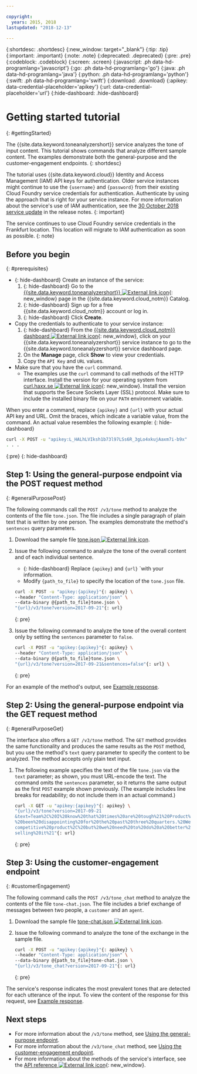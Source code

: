 ```yaml
---

copyright:
  years: 2015, 2018
lastupdated: "2018-12-13"

---
```


{:shortdesc: .shortdesc}
{:new_window: target="_blank"}
{:tip: .tip}
{:important: .important}
{:note: .note}
{:deprecated: .deprecated}
{:pre: .pre}
{:codeblock: .codeblock}
{:screen: .screen}
{:javascript: .ph data-hd-programlang='javascript'}
{:go: .ph data-hd-programlang='go'}
{:java: .ph data-hd-programlang='java'}
{:python: .ph data-hd-programlang='python'}
{:swift: .ph data-hd-programlang='swift'}
{:download: .download}
{:apikey: data-credential-placeholder='apikey'}
{:url: data-credential-placeholder='url'}
{:hide-dashboard: .hide-dashboard}

# Getting started tutorial
{: #gettingStarted}

The {{site.data.keyword.toneanalyzershort}} service analyzes the tone of input content. This tutorial shows commands that analyze different sample content. The examples demonstrate both the general-purpose and the customer-engagement endpoints.
{: shortdesc}

The tutorial uses {{site.data.keyword.cloud}} Identity and Access Management (IAM) API keys for authentication. Older service instances might continue to use the `{username}` and `{password}` from their existing Cloud Foundry service credentials for authentication. Authenticate by using the approach that is right for your service instance. For more information about the service's use of IAM authentication, see the [30 October 2018 service update](/docs/services/tone-analyzer/release-notes.html#October2018) in the release notes.
{: important}

The service continues to use Cloud Foundry service credentials in the Frankfurt location. This location will migrate to IAM authentication as soon as possible.
{: note}

## Before you begin
{: #prerequisites}

- {: hide-dashboard}  Create an instance of the service:
    1.  {: hide-dashboard} Go to the [{{site.data.keyword.toneanalyzershort}} ![External link icon](../../icons/launch-glyph.svg "External link icon")](https://{DomainName}/catalog/services/tone-analyzer){: new_window} page in the {{site.data.keyword.cloud_notm}} Catalog.
    1.  {: hide-dashboard} Sign up for a free {{site.data.keyword.cloud_notm}} account or log in.
    1.  {: hide-dashboard} Click **Create**.
-   Copy the credentials to authenticate to your service instance:
    1.  {: hide-dashboard} From the [{{site.data.keyword.cloud_notm}} dashboard ![External link icon](../../icons/launch-glyph.svg "External link icon")](https://{DomainName}/dashboard/apps){: new_window}, click on your {{site.data.keyword.toneanalyzershort}} service instance to go to the {{site.data.keyword.toneanalyzershort}} service dashboard page.
    1.  On the **Manage** page, click **Show** to view your credentials.
    1.  Copy the `API Key` and `URL` values.
-   Make sure that you have the `curl` command.
    -   The examples use the `curl` command to call methods of the HTTP interface. Install the version for your operating system from [curl.haxx.se ![External link icon](../../icons/launch-glyph.svg "External link icon")](https://curl.haxx.se/){: new_window}. Install the version that supports the Secure Sockets Layer (SSL) protocol. Make sure to include the installed binary file on your `PATH` environment variable.

When you enter a command, replace `{apikey}` and `{url}` with your actual API key and URL. Omit the braces, which indicate a variable value, from the command. An actual value resembles the following example:
{: hide-dashboard}

```bash
curl -X POST -u "apikey:L_HALhLVIksh1b73l97LSs6R_3gLo4xkujAaxm7i-b9x"
. . .
```
{:pre}
{: hide-dashboard}

## Step 1: Using the general-purpose endpoint via the POST request method
{: #generalPurposePost}

The following commands call the `POST /v3/tone` method to analyze the contents of the file `tone.json`. The file includes a single paragraph of plain text that is written by one person. The examples demonstrate the method's `sentences` query parameters.

1.  Download the sample file <a target="_blank" href="https://watson-developer-cloud.github.io/doc-tutorial-downloads/tone-analyzer/tone.json" download="tone.json">tone.json <img src="../../icons/launch-glyph.svg" alt="External link icon" title="External link icon"></a>.
1.  Issue the following command to analyze the tone of the overall content and of each individual sentence.
    -   {: hide-dashboard} Replace `{apikey}` and `{url}` `with your information.
    -   Modify `{path_to_file}` to specify the location of the `tone.json` file.

    ```bash
    curl -X POST -u "apikey:{apikey}"{: apikey} \
    --header "Content-Type: application/json" \
    --data-binary @{path_to_file}tone.json \
    "{url}/v3/tone?version=2017-09-21"{: url}
    ```
    {: pre}

1.  Issue the following command to analyze the tone of the overall content only by setting the `sentences` parameter to `false`.

    ```bash
    curl -X POST -u "apikey:{apikey}"{: apikey} \
    --header "Content-Type: application/json" \
    --data-binary @{path_to_file}tone.json \
    "{url}/v3/tone?version=2017-09-21&sentences=false"{: url} \
    ```
    {: pre}

For an example of the method's output, see [Example response](/docs/services/tone-analyzer/using-tone.html#exampleResponse).

## Step 2: Using the general-purpose endpoint via the GET request method
{: #generalPurposeGet}

The interface also offers a `GET /v3/tone` method. The `GET` method provides the same functionality and produces the same results as the `POST` method, but you use the method's `text` query parameter to specify the content to be analyzed. The method accepts only plain text input.

1.  The following example specifies the text of the file `tone.json` via the `text` parameter; as shown, you must URL-encode the text. The command omits the `sentences` parameter, so it returns the same output as the first `POST` example shown previously. (The example includes line breaks for readability; do not include them in an actual command.)

    ```bash
    curl -X GET -u "apikey:{apikey}"{: apikey} \
    "{url}/v3/tone?version=2017-09-21
    &text=Team%2C%20I%20know%20that%20times%20are%20tough%21%20Product%20sales%20have
    %20been%20disappointing%20for%20the%20past%20three%20quarters.%20We%20have%20a%20
    competitive%20product%2C%20but%20we%20need%20to%20do%20a%20better%20job%20of%20
    selling%20it%21"{: url}
    ```
    {: pre}

## Step 3: Using the customer-engagement endpoint
{: #customerEngagement}

The following command calls the `POST /v3/tone_chat` method to analyze the contents of the file `tone-chat.json`. The file includes a brief exchange of messages between two people, a <code>customer</code> and an <code>agent</code>.

1.  Download the sample file <a target="_blank" href="https://watson-developer-cloud.github.io/doc-tutorial-downloads/tone-analyzer/tone-chat.json" download="tone-chat.json">tone-chat.json <img src="../../icons/launch-glyph.svg" alt="External link icon" title="External link icon"></a>.
1.  Issue the following command to analyze the tone of the exchange in the sample file.

    ```bash
    curl -X POST -u "apikey:{apikey}"{: apikey} \
    --header "Content-Type: application/json" \
    --data-binary @{path_to_file}tone-chat.json \
    "{url}/v3/tone_chat?version=2017-09-21"{: url}
    ```
    {: pre}

The service's response indicates the most prevalent tones that are detected for each utterance of the input. To view the content of the response for this request, see [Example response](/docs/services/tone-analyzer/using-tone-chat.html#exampleResponse).

## Next steps

-   For more information about the `/v3/tone` method, see [Using the general-purpose endpoint](/docs/services/tone-analyzer/using-tone.html).
-   For more information about the `/v3/tone_chat` method, see [Using the customer-engagement endpoint](/docs/services/tone-analyzer/using-tone-chat.html).
-   For more information about the methods of the service's interface, see the [API reference ![External link icon](../../icons/launch-glyph.svg "External link icon")](https://{DomainName}/apidocs/tone-analyzer){: new_window}.

